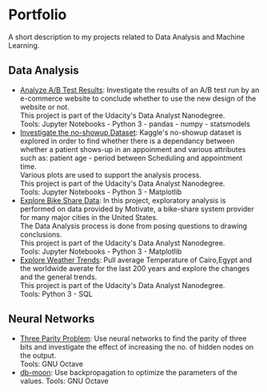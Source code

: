 # Portfolio
A short description to my projects related to Data Analysis and Machine Learning.

## Data Analysis
- [Analyze A/B Test Results](https://github.com/AMR-KELEG/Projects_Portfolio/blob/master/%5BDAND%5DAnalyze%20A%7CB%20Test%20Results/%5BDAND%5Danalyze_ab_test_results_notebook.ipynb): Investigate the results of an A/B test run by an e-commerce website to conclude whether to use the new design of the website or not.<br>
This project is part of the Udacity's Data Analyst Nanodegree.<br>
Tools: Jupyter Notebooks - Python 3 - pandas - numpy - statsmodels
- [Investigate the no-showup Dataset](https://github.com/AMR-KELEG/Projects_Portfolio/blob/master/%5BDAND%5DInvestigate%20the%20no-showup%20Dataset/%5BDAND%5Dinvestigate-a-dataset.ipynb): Kaggle's no-showup dataset is explored in order to find whether there is a dependancy between whether a patient shows-up in an appoinment and various attributes such as: patient age - period between Scheduling and appointment time.<br>
Various plots are used to support the analysis process.<br>
This project is part of the Udacity's Data Analyst Nanodegree.<br>
Tools: Jupyter Notebooks - Python 3 - Matplotlib
- [Explore Bike Share Data](https://github.com/AMR-KELEG/Projects_Portfolio/blob/master/%5BDAND%5DExplore%20Bike%20Share%20Data/%5BDAND%5Dbike_share_analysis.ipynb): In this project, exploratory analysis is performed on data provided by Motivate, a bike-share system provider for many major cities in the United States.<br>
The Data Analysis process is done from posing questions to drawing conclusions.<br>
This project is part of the Udacity's Data Analyst Nanodegree.<br>
Tools: Jupyter Notebooks - Python 3 - Matplotlib
- [Explore Weather Trends](https://github.com/AMR-KELEG/Projects_Portfolio/blob/master/%5BDAND%5DExplore%20Weather%20Trends/%5BDAND%5Dexplore_weather_trends.py): Pull average Temperature of Cairo,Egypt and the worldwide averate for the last 200 years and explore the changes and the general trends.<br>
This project is part of the Udacity's Data Analyst Nanodegree.<br>
Tools: Python 3 - SQL

## Neural Networks
- [Three Parity Problem](solveThreeParityProblem.m): Use neural networks to find the parity of three bits and investigate the effect of increasing the no. of hidden nodes on the output.<br>
Tools: GNU Octave
- [db-moon](solveDBmoonProblem.m): Use backpropagation to optimize the parameters of the values.
Tools: GNU Octave

